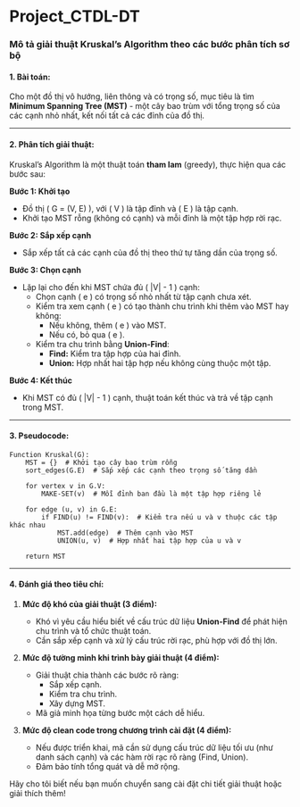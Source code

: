 # Project_CTDL-DT
### **Mô tả giải thuật Kruskal’s Algorithm theo các bước phân tích sơ bộ**

#### **1. Bài toán:**
Cho một đồ thị vô hướng, liên thông và có trọng số, mục tiêu là tìm **Minimum Spanning Tree (MST)** - một cây bao trùm với tổng trọng số của các cạnh nhỏ nhất, kết nối tất cả các đỉnh của đồ thị.

---

#### **2. Phân tích giải thuật:**
Kruskal’s Algorithm là một thuật toán **tham lam** (greedy), thực hiện qua các bước sau:

**Bước 1: Khởi tạo**
- Đồ thị \( G = (V, E) \), với \( V \) là tập đỉnh và \( E \) là tập cạnh.
- Khởi tạo MST rỗng (không có cạnh) và mỗi đỉnh là một tập hợp rời rạc.

**Bước 2: Sắp xếp cạnh**
- Sắp xếp tất cả các cạnh của đồ thị theo thứ tự tăng dần của trọng số.

**Bước 3: Chọn cạnh**
- Lặp lại cho đến khi MST chứa đủ \( |V| - 1 \) cạnh:
  - Chọn cạnh \( e \) có trọng số nhỏ nhất từ tập cạnh chưa xét.
  - Kiểm tra xem cạnh \( e \) có tạo thành chu trình khi thêm vào MST hay không:
    - Nếu không, thêm \( e \) vào MST.
    - Nếu có, bỏ qua \( e \).
  - Kiểm tra chu trình bằng **Union-Find**:
    - **Find:** Kiểm tra tập hợp của hai đỉnh.
    - **Union:** Hợp nhất hai tập hợp nếu không cùng thuộc một tập.

**Bước 4: Kết thúc**
- Khi MST có đủ \( |V| - 1 \) cạnh, thuật toán kết thúc và trả về tập cạnh trong MST.

---

#### **3. Pseudocode:**

```text
Function Kruskal(G):
    MST = {}  # Khởi tạo cây bao trùm rỗng
    sort_edges(G.E)  # Sắp xếp các cạnh theo trọng số tăng dần
    
    for vertex v in G.V:
        MAKE-SET(v)  # Mỗi đỉnh ban đầu là một tập hợp riêng lẻ
    
    for edge (u, v) in G.E:
        if FIND(u) != FIND(v):  # Kiểm tra nếu u và v thuộc các tập khác nhau
            MST.add(edge)  # Thêm cạnh vào MST
            UNION(u, v)  # Hợp nhất hai tập hợp của u và v
    
    return MST
```

---

#### **4. Đánh giá theo tiêu chí:**

1. **Mức độ khó của giải thuật (3 điểm):**
   - Khó vì yêu cầu hiểu biết về cấu trúc dữ liệu **Union-Find** để phát hiện chu trình và tổ chức thuật toán.
   - Cần sắp xếp cạnh và xử lý cấu trúc rời rạc, phù hợp với đồ thị lớn.

2. **Mức độ tường minh khi trình bày giải thuật (4 điểm):**
   - Giải thuật chia thành các bước rõ ràng:
     - Sắp xếp cạnh.
     - Kiểm tra chu trình.
     - Xây dựng MST.
   - Mã giả minh họa từng bước một cách dễ hiểu.

3. **Mức độ clean code trong chương trình cài đặt (4 điểm):**
   - Nếu được triển khai, mã cần sử dụng cấu trúc dữ liệu tối ưu (như danh sách cạnh) và các hàm rời rạc rõ ràng (Find, Union).
   - Đảm bảo tính tổng quát và dễ mở rộng.

Hãy cho tôi biết nếu bạn muốn chuyển sang cài đặt chi tiết giải thuật hoặc giải thích thêm!
